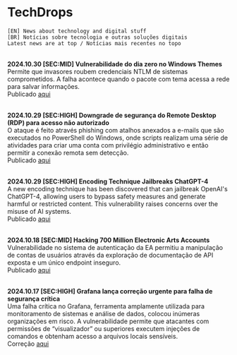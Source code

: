 # TechDrops
```
[EN] News about technology and digital stuff
[BR] Notícias sobre tecnologia e outras soluções digitais
Latest news are at top / Notícias mais recentes no topo
```

<br> **2024.10.30 [SEC:MID] Vulnerabilidade do dia zero no Windows Themes**
<br> Permite que invasores roubem credenciais NTLM de sistemas comprometidos. A 
falha acontece quando o pacote com tema acessa a rede para salvar informações.
<br> Publicado [aqui](https://cybersecuritynews.com/windows-themes-zero-day/)

<br> **2024.10.29 [SEC:HIGH] Downgrade de segurança do Remote Desktop (RDP) para 
acesso não autorizado**
<br> O ataque é feito através phishing com atalhos anexados a e-mails que são 
executados no PowerShell do Windows, onde scripts realizam uma série de atividades 
para criar uma conta com privilégio administrativo e então permitir a conexão 
remota sem detecção.
<br> Publicado [aqui](https://cybersecuritynews.com/hackers-downgrading-remote-desktop-security/)

<br> **2024.10.29 [SEC:HIGH] Encoding Technique Jailbreaks ChatGPT-4**
<br> A new encoding technique has been discovered that can jailbreak OpenAI's 
ChatGPT-4, allowing users to bypass safety measures and generate harmful or 
restricted content. This vulnerability raises concerns over the misuse of AI 
systems. 
<br> Publicado [aqui](https://cybersecuritynews.com/encoding-technique-jailbreaks-chatgpt-4o/)

<br> **2024.10.18 [SEC:MID] Hacking 700 Million Electronic Arts Accounts**
<br> Vulnerabilidade no sistema de autenticação da EA permitiu a manipulação de 
contas de usuários através da exploração de documentação de API exposta e um 
único endpoint inseguro.
<br> Publicado [aqui](https://battleda.sh/blog/ea-account-takeover)


<br> **2024.10.17 [SEC:HIGH] Grafana lança correção urgente para falha de segurança 
crítica**
<br> Uma falha crítica no Grafana, ferramenta amplamente utilizada para 
monitoramento de sistemas e análise de dados, colocou inúmeras organizações em 
risco. A vulnerabilidade permite que atacantes com permissões de “visualizador” 
ou superiores executem injeções de comandos e obtenham acesso a arquivos locais 
sensíveis.
<br> Correção [aqui](https://grafana.com/blog/2024/10/17/grafana-security-release-critical-severity-fix-for-cve-2024-9264/)

